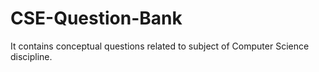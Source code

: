 # CSE-Question-Bank
It contains conceptual questions related to subject of Computer Science discipline.
